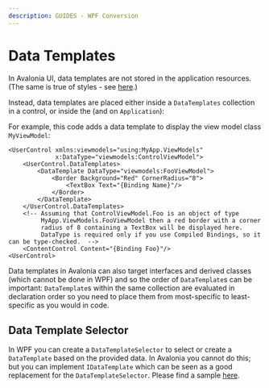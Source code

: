 ```yaml
---
description: GUIDES - WPF Conversion
---
```


# Data Templates

In Avalonia UI, data templates are not stored in the application resources. (The same is true of styles - see [here](styling).)

Instead, data templates are placed either inside a `DataTemplates` collection in a control, or inside the  (and on `Application`):

For example, this code adds a data template to display the view model class `MyViewModel`:

```markup
<UserControl xmlns:viewmodels="using:MyApp.ViewModels"
             x:DataType="viewmodels:ControlViewModel">
    <UserControl.DataTemplates>
        <DataTemplate DataType="viewmodels:FooViewModel">
            <Border Background="Red" CornerRadius="8">
                <TextBox Text="{Binding Name}"/>
            </Border>
        </DataTemplate>
    </UserControl.DataTemplates>
    <!-- Assuming that ControlViewModel.Foo is an object of type
         MyApp.ViewModels.FooViewModel then a red border with a corner
         radius of 8 containing a TextBox will be displayed here.
         DataType is required only if you use Compiled Bindings, so it can be type-checked.  -->
    <ContentControl Content="{Binding Foo}"/>
<UserControl>
```

Data templates in Avalonia can also target interfaces and derived classes (which cannot be done in WPF) and so the order of `DataTemplate`s can be important: `DataTemplate`s within the same collection are evaluated in declaration order so you need to place them from most-specific to least-specific as you would in code.

## Data Template Selector

In WPF you can create a `DataTemplateSelector` to select or create a `DataTemplate` based on the provided data. In Avalonia you cannot do this; but you can implement `IDataTemplate` which can be seen as a good replacement for the `DataTemplateSelector`. Please find a sample [here](https://github.com/AvaloniaUI/Avalonia.Samples/tree/main/src/Avalonia.Samples/DataTemplates/IDataTemplateSample).
